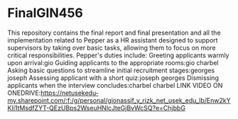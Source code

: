 # FinalGIN456
This repository contains the final report and final presentation and all the implementation related to Pepper as a HR assistant designed to support supervisors by taking over basic tasks, allowing them to focus on more critical responsibilities. 
Pepper's duties include:
Greeting applicants warmly upon arrival:gio
Guiding applicants to the appropriate rooms:gio charbel
Asking basic questions to streamline initial recruitment stages:georges joseph
Assessing applicant with a short quiz:joseph georges
Dismissing applicants when the interview concludes:charbel charbel
LINK VIDEO ON ONEDRIVE:https://netusekedu-my.sharepoint.com/:f:/g/personal/gionassif_y_rizk_net_usek_edu_lb/Enw2kYKIi1tMsdfZYT-QEzUBps2WseuHNlcJteGjBvWcSQ?e=ChjbbG
